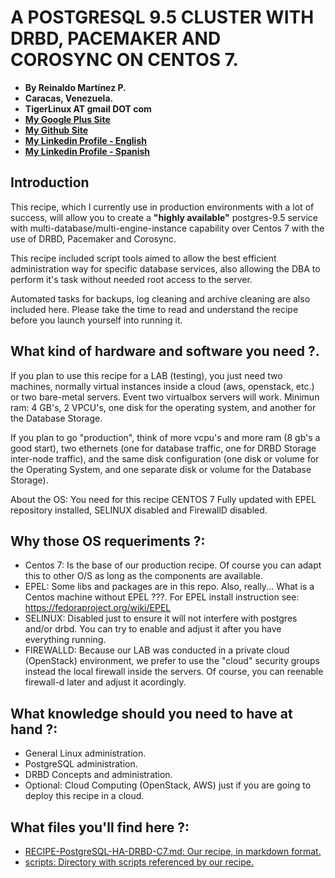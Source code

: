 # A POSTGRESQL 9.5 CLUSTER WITH DRBD, PACEMAKER AND COROSYNC ON CENTOS 7.

- **By Reinaldo Martínez P.**
- **Caracas, Venezuela.**
- **TigerLinux AT gmail DOT com**
- **[My Google Plus Site](https://plus.google.com/+ReinaldoMartinez)**
- **[My Github Site](https://github.com/tigerlinux)**
- **[My Linkedin Profile - English](https://ve.linkedin.com/in/tigerlinux/en)**
- **[My Linkedin Profile - Spanish](https://ve.linkedin.com/in/tigerlinux/es)**


## Introduction

This recipe, which I currently use in production environments with a lot of success, will allow you to create a **"highly available"** postgres-9.5 service with multi-database/multi-engine-instance capability over Centos 7 with the use of DRBD, Pacemaker and Corosync.

This recipe included script tools aimed to allow the best efficient administration way for specific database services, also allowing the DBA to perform it's task without needed root access to the server.

Automated tasks for backups, log cleaning and archive cleaning are also included here. Please take the time to read and understand the recipe before you launch yourself into running it.

## What kind of hardware and software you need ?.

If you plan to use this recipe for a LAB (testing), you just need two machines, normally virtual instances inside a cloud (aws, openstack, etc.) or two bare-metal servers. Event two virtualbox servers will work. Minimun ram: 4 GB's, 2 VPCU's, one disk for the operating system, and another for the Database Storage.

If you plan to go "production", think of more vcpu's and more ram (8 gb's a good start), two ethernets (one for database traffic, one for DRBD Storage inter-node traffic), and the same disk configuration (one disk or volume for the Operating System, and one separate disk or volume for the Database Storage).

About the OS: You need for this recipe CENTOS 7 Fully updated with EPEL repository installed, SELINUX disabled and FirewallD disabled.

## Why those OS requeriments ?:

* Centos 7: Is the base of our production recipe. Of course you can adapt this to other O/S as long as the components are available.
* EPEL: Some libs and packages are in this repo. Also, really... What is a Centos machine without EPEL ???. For EPEL install instruction see: https://fedoraproject.org/wiki/EPEL
* SELINUX: Disabled just to ensure it will not interfere with postgres and/or drbd. You can try to enable and adjust it after you have everything running.
* FIREWALLD: Because our LAB was conducted in a private cloud (OpenStack) environment, we prefer to use the "cloud" security groups instead the local firewall inside the servers. Of course, you can reenable firewall-d later and adjust it acordingly.

## What knowledge should you need to have at hand ?:

* General Linux administration.
* PostgreSQL administration.
* DRBD Concepts and administration.
* Optional: Cloud Computing (OpenStack, AWS) just if you are going to deploy this recipe in a cloud.

## What files you'll find here ?:

* [RECIPE-PostgreSQL-HA-DRBD-C7.md: Our recipe, in markdown format.](https://github.com/tigerlinux/tigerlinux.github.io/blob/master/recipes/databases/postgresql-cluster-drbd-centos7/RECIPE-PostgreSQL-HA-DRBD-C7.md "Our PostgreSQL HA-DRBD Recipe")
* [scripts: Directory with scripts referenced by our recipe.](https://github.com/tigerlinux/tigerlinux.github.io/tree/master/recipes/databases/postgresql-cluster-drbd-centos7/scripts "Our Recipe Support Scripts")

